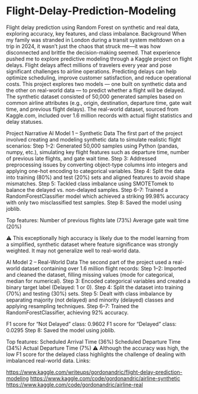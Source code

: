 # Flight-Delay-Prediction-Modeling
Flight delay prediction using Random Forest on synthetic and real data, exploring accuracy, key features, and class imbalance.
Background
When my family was stranded in London during a transit system meltdown on a trip in 2024, it wasn’t just the chaos that struck me—it was how disconnected and brittle the decision-making seemed. That experience pushed me to explore predictive modeling through a Kaggle project on flight delays.
Flight delays affect millions of travelers every year and pose significant challenges to airline operations. Predicting delays can help optimize scheduling, improve customer satisfaction, and reduce operational costs. This project explores two models — one built on synthetic data and the other on real-world data — to predict whether a flight will be delayed.
The synthetic dataset consisted of 50,000 generated samples based on common airline attributes (e.g., origin, destination, departure time, gate wait time, and previous flight delays). The real-world dataset, sourced from Kaggle.com, included over 1.6 million records with actual flight statistics and delay statuses.

Project Narrative
AI Model 1 – Synthetic Data 
The first part of the project involved creating and modeling synthetic data to simulate realistic flight scenarios:
Step 1–2: Generated 50,000 samples using Python (pandas, numpy, etc.), simulating key flight features such as departure time, number of previous late flights, and gate wait time.
Step 3: Addressed preprocessing issues by converting object-type columns into integers and applying one-hot encoding to categorical variables.
Step 4: Split the data into training (80%) and test (20%) sets and aligned features to avoid shape mismatches.
Step 5: Tackled class imbalance using SMOTETomek to balance the delayed vs. non-delayed samples.
Step 6–7: Trained a RandomForestClassifier model which achieved a striking 99.98% accuracy with only two misclassified test samples.
Step 8: Saved the model using joblib.

Top features:
Number of previous flights late (73%)
Average gate wait time (20%)

⚠️ This exceptionally high accuracy is likely due to the model learning from a simplified, synthetic dataset where feature significance was strongly weighted. It may not generalize well to real-world data.

AI Model 2 – Real-World Data 
The second part of the project used a real-world dataset containing over 1.6 million flight records:
Step 1–2: Imported and cleaned the dataset, filling missing values (mode for categorical, median for numerical).
Step 3: Encoded categorical variables and created a binary target label (Delayed: 1 or 0).
Step 4: Split the dataset into training (70%) and testing (30%) sets.
Step 5: Dealt with class imbalance by separating majority (not delayed) and minority (delayed) classes and applying resampling techniques.
Step 6–7: Trained the RandomForestClassifier, achieving 92% accuracy.

F1 score for “Not Delayed” class: 0.9602
F1 score for “Delayed” class: 0.0295
Step 8: Saved the model using joblib.

Top features:
Scheduled Arrival Time (36%)
Scheduled Departure Time (34%)
Actual Departure Time (7%)
⚠️ Although the accuracy was high, the low F1 score for the delayed class highlights the challenge of dealing with imbalanced real-world data.
Links:

 https://www.kaggle.com/writeups/gordonandric/flight-delay-prediction-modeling
 https://www.kaggle.com/code/gordonandric/airline-synthetic
 https://www.kaggle.com/code/gordonandric/airline-real

